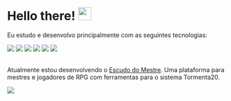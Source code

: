 # Hello there! <img src=https://raw.githubusercontent.com/kaueMarques/kaueMarques/master/hi.gif height="auto" width="30"/>
  


Eu estudo e desenvolvo principalmente com as seguintes tecnologias:

<div>
  <img src=https://img.shields.io/badge/JavaScript-F7DF1E?style=for-the-badge&logo=javascript&logoColor=black />
  <img src=https://img.shields.io/badge/TypeScript-007ACC?style=for-the-badge&logo=typescript&logoColor=white />
  <img src=https://img.shields.io/badge/React-61dafb?style=for-the-badge&logo=react&logoColor=333333 />
  <img src=https://img.shields.io/badge/React_Native-61dafb?style=for-the-badge&logo=react&logoColor=333333 />
  <img src=https://img.shields.io/badge/next.js-000000?style=for-the-badge&logo=next.js&logoColor=white />
  <img src=https://img.shields.io/badge/Node.js-43853D?style=for-the-badge&logo=node.js&logoColor=white />
</div>
<br/>

Atualmente estou desenvolvendo o <a href="https://github.com/GabSantos/escudo-do-mestre" target="_blank">Escudo do Mestre</a>.
Uma plataforma para mestres e jogadores de RPG com ferramentas para o sistema Tormenta20.



<div>
  <a href="https://www.linkedin.com/in/gabriel-ag-santos/" target="_blank">
    <img src="https://img.shields.io/badge/LinkedIn-0077B5?style=for-the-badge&logo=linkedin&logoColor=white">
  </a>
</div>

<!--
**GabSantos/GabSantos** is a ✨ _special_ ✨ repository because its `README.md` (this file) appears on your GitHub profile.

Here are some ideas to get you started:

- 🔭 I’m currently working on ...
- 🌱 I’m currently learning ...
- 👯 I’m looking to collaborate on ...
- 🤔 I’m looking for help with ...
- 💬 Ask me about ...
- 📫 How to reach me: ...
- 😄 Pronouns: ...
- ⚡ Fun fact: ...
-->
